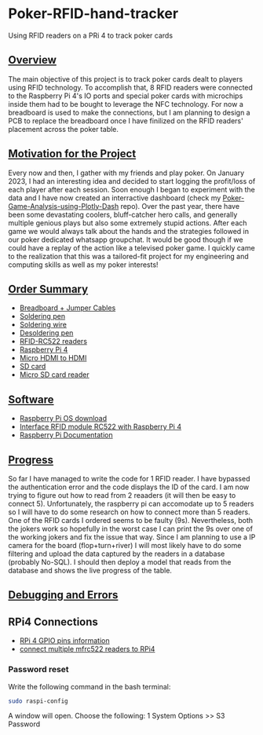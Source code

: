 # Poker-RFID-hand-tracker
Using RFID readers on a PRi 4 to track poker cards
## <u>Overview</u>
The main objective of this project is to track poker cards dealt to players using RFID technology. To accomplish that, 8 RFID readers were connected to the Raspberry Pi 4's IO ports and special poker cards with microchips inside them had to be bought to leverage the NFC technology. For now a breadboard is used to make the connections, but I am planning to design a PCB to replace the breadboard once I have finilized on the RFID readers' placement across the poker table. 
## <u>Motivation for the Project</u>
Every now and then, I gather with my friends and play poker. On January 2023, I had an interesting idea and decided to start logging the profit/loss of each player after each session. Soon enough I began to experiment with the data and I have now created an interractive dashboard (check my [Poker-Game-Analysis-using-Plotly-Dash](https://github.com/panstenos/Poker-Game-Analysis-using-Plotly-Dash) repo). Over the past year, there have been some devastating coolers, bluff-catcher hero calls, and generally multiple genious plays but also some extremely stupid actions. After each game we would always talk about the hands and the strategies followed in our poker dedicated whatsapp groupchat. It would be good though if we could have a replay of the action like a televised poker game. I quickly came to the realization that this was a tailored-fit project for my engineering and computing skills as well as my poker interests! 
## <u>Order Summary</u>
- [Breadboard + Jumper Cables](https://www.amazon.co.uk/dp/B0B5TCKTQH?psc=1&ref=ppx_yo2ov_dt_b_product_details)
- [Soldering pen](https://www.amazon.co.uk/Soldering-Electric-Switch-Adjustable-Temperature200%E2%84%83/dp/B09C7TMQGX/ref=sr_1_6?crid=348HET7OYKJLU&keywords=soldering+pen&qid=1702485501&s=industrial&sprefix=soldering+pen%2Cindustrial%2C72&sr=1-6)
- [Soldering wire](https://www.amazon.co.uk/Balala-Soldering-Repairing-Electronic-Components/dp/B07NT68DXP/ref=sr_1_4?crid=BXNHRILU2WSZ&keywords=soldering+iron+wire&qid=1702485541&s=industrial&sprefix=soldering+iron+wir%2Cindustrial%2C55&sr=1-4)
- [Desoldering pen](https://www.amazon.co.uk/dp/B00BG62F6E?psc=1&ref=ppx_yo2ov_dt_b_product_details)
- [RFID-RC522 readers](https://www.amazon.co.uk/dp/B074S9FZC5?ref=ppx_yo2ov_dt_b_product_details&th=1)
- [Raspberry Pi 4](https://www.amazon.co.uk/Raspberry-Pi-Model-4GB/dp/B09TTNF8BT/ref=sr_1_3?keywords=raspberry+pi+4&qid=1702485590&sr=8-3)
- [Micro HDMI to HDMI](https://www.amazon.co.uk/dp/B098XS9XS2?psc=1&ref=ppx_yo2ov_dt_b_product_details)
- [SD card](https://www.amazon.co.uk/Samsung-32GB-Memory-Micro-Adapter/dp/B06XFSZGCC/ref=sr_1_4?crid=1GBDG49DCK1S&keywords=samsung+micro+sd+card+32&qid=1702485942&sprefix=samsung+micro+sd+card+32%2Caps%2C75&sr=8-4)
- [Micro SD card reader](https://www.amazon.co.uk/dp/B00W02VHM6?psc=1&ref=ppx_yo2ov_dt_b_product_details)
  
## <u>Software</u>
- [Raspberry Pi OS download](https://www.raspberrypi.com/software/)
- [Interface RFID module RC522 with Raspberry Pi 4](https://www.theengineeringprojects.com/2023/01/interface-rfid-module-rc522-with-raspberry-pi-4.html#:~:text=Wiring%20the%20RFID%20RC522&text=Simply%20connecting%207%20of%20the,SCK%20connects%20to%20Pin%2023.)
- [Raspberry Pi Documentation](https://www.raspberrypi.com/documentation/computers/os.html#python-on-raspberry-pi)
## <u>Progress</u>
So far I have managed to write the code for 1 RFID reader. I have bypassed the authentication error and the code displays the ID of the card. I am now trying to figure out how to read from 2 reaaders (it will then be easy to connect 5). Unfortunately, the raspberry pi can accomodate up to 5 readers so I will have to do some research on how to connect more than 5 readers. One of the RFID cards I ordered seems to be faulty (9s). Nevertheless, both the jokers work so hopefully in the worst case I can print the 9s over one of the working jokers and fix the issue that way. 
Since I am planning to use a IP camera for the board (flop+turn+river) I will most likely have to do some filtering and upload the data captured by the readers in a database (probably No-SQL). I should then deploy a model that reads from the database and shows the live progress of the table.
## <u>Debugging and Errors</u>

## RPi4 Connections

- [RPi 4 GPIO pins information](https://roboticsbackend.com/raspberry-pi-3-pins/)
- [connect multiple mfrc522 readers to RPi4](https://raspberrypi.stackexchange.com/questions/137059/how-to-connect-multiple-rfid-readers-rc522-to-a-rpi)
### Password reset

Write the following command in the bash terminal:
```bash
sudo raspi-config
```

A window will open. Choose the following:
1 System Options >> S3 Password
